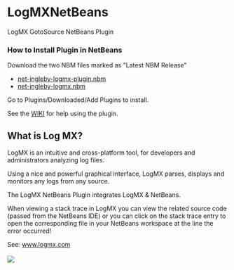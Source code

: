 # LogMXNetBeans
LogMX GotoSource NetBeans Plugin

### How to Install Plugin in NetBeans

Download the two NBM files marked as "Latest NBM Release"

* <a href='LogMXNetBeans/net-ingleby-logmx-plugin.nbm'>net-ingleby-logmx-plugin.nbm</a>
* <a href='LogMXNetBeans/net-ingleby-logmx.nbm'>net-ingleby-logmx.nbm</a>

Go to Plugins/Downloaded/Add Plugins to install.

See the <a href='https://github.com/GIngleby16/LogMXNetBeans/wiki'>WIKI</a> for help using the plugin.

## What is Log MX?

LogMX is an intuitive and cross-platform tool, for developers and administrators analyzing log files. 

Using a nice and powerful graphical interface, LogMX parses, displays and monitors any logs from any source.


The LogMX NetBeans Plugin integrates LogMX & NetBeans.

When viewing a stack trace in LogMX you can view the related source code 
(passed from the NetBeans IDE) or you can click on the stack trace entry to open
the corresponding file in your NetBeans workspace at the line the error occurred!

See: <a href='www.logmx.com'>www.logmx.com</a><br><br>
<img src="http://www.logmx.com/docs/images/logmx_usage.png"/>
